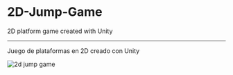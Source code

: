 # 2D-Jump-Game

2D platform game created with Unity

---------------------------------------------

Juego de plataformas en 2D creado con Unity


![2d jump game](https://github.com/ricardobar96/2D-Jump-Game/assets/73242474/e8fa6ca1-f38e-49fb-9359-6cda64662812)
